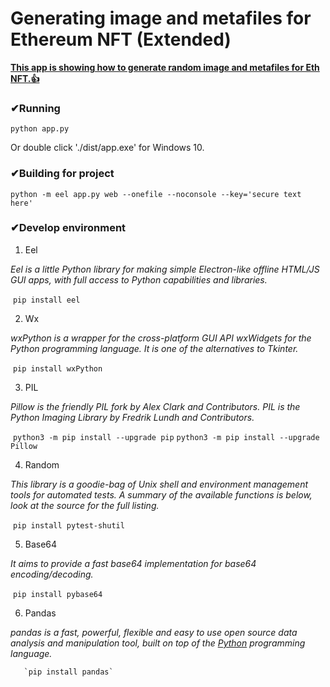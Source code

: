 # Generating image and metafiles for Ethereum NFT (Extended)

<u>**This app is showing how to generate random image and metafiles for Eth NFT.👍**</u>



### ✔Running

`python app.py`

Or double click './dist/app.exe' for Windows 10.



### ✔Building for project

`python -m eel app.py web --onefile --noconsole --key='secure text here'`



### ✔Develop environment

1.  Eel

   *Eel is a little Python library for making simple Electron-like offline HTML/JS GUI apps, with full access to Python capabilities and libraries.*

   ​	`pip install eel`

   

2.  Wx

   *wxPython is a wrapper for the cross-platform GUI API wxWidgets for the Python programming language. It is one of the alternatives to Tkinter.*

   ​	`pip install wxPython`

   

3.  PIL

   *Pillow is the friendly PIL fork by Alex Clark and Contributors. PIL is the Python Imaging Library by Fredrik Lundh and Contributors.*

   ​	`python3 -m pip install --upgrade pip`
   ​    `python3 -m pip install --upgrade Pillow`

   

4.  Random

   *This library is a goodie-bag of Unix shell and environment management tools for automated tests. A summary of the available functions is below, look at the source for the full listing.*

   ​	`pip install pytest-shutil`

   

5.  Base64

   *It aims to provide a fast base64 implementation for base64 encoding/decoding.*

   ​	`pip install pybase64`
   
6.   Pandas

   *pandas is a fast, powerful, flexible and easy to use open source data analysis and manipulation tool, built on top of the [Python](https://www.python.org/) programming language.*

    ​	`pip install pandas`

    